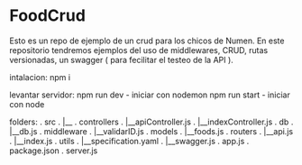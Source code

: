 # FoodCrud
Esto es un repo de ejemplo de un crud para los chicos de Numen.
En este repositorio tendremos ejemplos del uso de middlewares, CRUD, rutas versionadas, un swagger ( para fecilitar el testeo de la API ).

intalacion: 
    npm i

levantar servidor: 
    npm run dev - iniciar con nodemon
    npm run start - iniciar con node

folders:
.    src
.        |__
.        controllers
.            |__apiController.js
.            |__indexController.js
.        db
.            |__db.js
.        middleware
.            |__validarID.js
.        models
.            |__foods.js
.        routers
.            |__api.js
.            |__index.js
.        utils
.            |__specification.yaml
.            |__swagger.js
.    app.js
.    package.json
.    server.js
    